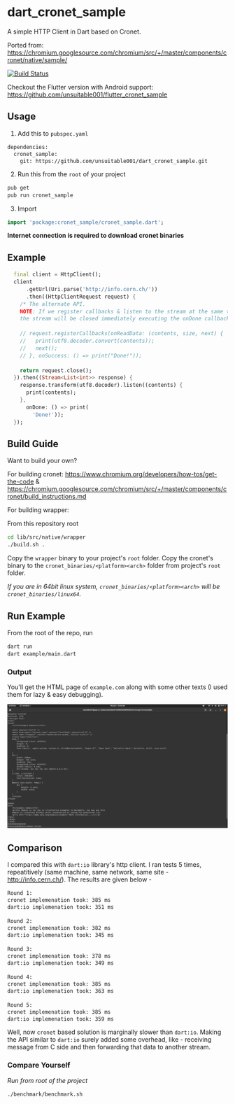 # dart_cronet_sample

A simple HTTP Client in Dart based on Cronet.

Ported from: https://chromium.googlesource.com/chromium/src/+/master/components/cronet/native/sample/

[![Build Status](https://github.com/unsuitable001/dart_cronet_sample/workflows/Dart%20CI/badge.svg)](https://github.com/unsuitable001/dart_cronet_sample/actions?query=workflow%3A"Dart+CI")

Checkout the Flutter version with Android support: https://github.com/unsuitable001/flutter_cronet_sample

## Usage

1. Add this to `pubspec.yaml`

```pubspec
dependencies:
  cronet_sample:
    git: https://github.com/unsuitable001/dart_cronet_sample.git
```

2. Run this from the `root` of your project

```bash
pub get
pub run cronet_sample
```

3. Import

```dart
import 'package:cronet_sample/cronet_sample.dart';
```

**Internet connection is required to download cronet binaries**


## Example

```dart
  final client = HttpClient();
  client
      .getUrl(Uri.parse('http://info.cern.ch/'))
      .then((HttpClientRequest request) {
    /* The alternate API.
    NOTE: If we register callbacks & listen to the stream at the same time,
    the stream will be closed immediately executing the onDone callback */

    // request.registerCallbacks(onReadData: (contents, size, next) {
    //   print(utf8.decoder.convert(contents));
    //   next();
    // }, onSuccess: () => print("Done!"));

    return request.close();
  }).then((Stream<List<int>> response) {
    response.transform(utf8.decoder).listen((contents) {
      print(contents);
    },
      onDone: () => print(
        'Done!'));
  });
```

## Build Guide

Want to build your own?

For building cronet: https://www.chromium.org/developers/how-tos/get-the-code & https://chromium.googlesource.com/chromium/src/+/master/components/cronet/build_instructions.md

For building wrapper:

From this repository root

```bash
cd lib/src/native/wrapper
./build.sh .
```

Copy the `wrapper` binary to your project's `root` folder. 
Copy the cronet's binary to the `cronet_binaries/<platform><arch>` folder from project's `root` folder.

*If you are in 64bit linux system, `cronet_binaries/<platform><arch>` will be `cronet_binaries/linux64`.*

## Run Example

From the root of the repo, run

```bash
dart run
dart example/main.dart
```

### Output

You'll get the HTML page of `example.com` along with some other texts (I used them for lazy & easy debugging).


![example.com output](/output.png?raw=true "Screenshot")

## Comparison

I compared this with `dart:io` library's http client. I ran tests 5 times, repeatitively (same machine, same network, same site - http://info.cern.ch/). The results are given below -

```
Round 1:
cronet implemenation took: 385 ms
dart:io implemenation took: 351 ms

Round 2:
cronet implemenation took: 382 ms
dart:io implemenation took: 345 ms

Round 3:
cronet implemenation took: 378 ms
dart:io implemenation took: 349 ms

Round 4:
cronet implemenation took: 385 ms
dart:io implemenation took: 363 ms

Round 5:
cronet implemenation took: 385 ms
dart:io implemenation took: 359 ms
```

Well, now `cronet` based solution is marginally slower than `dart:io`. Making the API similar to `dart:io` surely added some overhead, like - receiving message from C side and then forwarding that data to another stream.

### Compare Yourself

*Run from root of the project*

```bash
./benchmark/benchmark.sh 
```